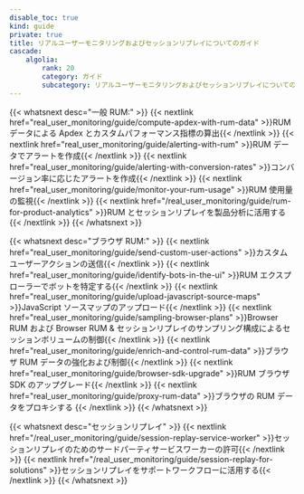 ```yaml
---
disable_toc: true
kind: guide
private: true
title: リアルユーザーモニタリングおよびセッションリプレイについてのガイド
cascade:
    algolia:
        rank: 20
        category: ガイド
        subcategory: リアルユーザーモニタリングおよびセッションリプレイについてのガイド
---
```


{{< whatsnext desc="一般 RUM:" >}}
    {{< nextlink href="real_user_monitoring/guide/compute-apdex-with-rum-data" >}}RUM データによる Apdex とカスタムパフォーマンス指標の算出{{< /nextlink >}}
    {{< nextlink href="real_user_monitoring/guide/alerting-with-rum" >}}RUM データでアラートを作成{{< /nextlink >}}
    {{< nextlink href="real_user_monitoring/guide/alerting-with-conversion-rates" >}}コンバージョン率に応じたアラートを作成{{< /nextlink >}}
    {{< nextlink href="real_user_monitoring/guide/monitor-your-rum-usage" >}}RUM 使用量の監視{{< /nextlink >}}
    {{< nextlink href="/real_user_monitoring/guide/rum-for-product-analytics" >}}RUM とセッションリプレイを製品分析に活用する{{< /nextlink >}}
{{< /whatsnext >}}

{{< whatsnext desc="ブラウザ RUM:" >}}
    {{< nextlink href="real_user_monitoring/guide/send-custom-user-actions" >}}カスタムユーザーアクションの送信{{< /nextlink >}}
    {{< nextlink href="real_user_monitoring/guide/identify-bots-in-the-ui" >}}RUM エクスプローラーでボットを特定する{{< /nextlink >}}
    {{< nextlink href="real_user_monitoring/guide/upload-javascript-source-maps" >}}JavaScript ソースマップのアップロード{{< /nextlink >}}
    {{< nextlink href="real_user_monitoring/guide/sampling-browser-plans" >}}Browser RUM および Browser RUM & セッションリプレイのサンプリング構成によるセッションボリュームの制御{{< /nextlink >}}
    {{< nextlink href="real_user_monitoring/guide/enrich-and-control-rum-data" >}}ブラウザ RUM データの強化および制御{{< /nextlink >}}
    {{< nextlink href="real_user_monitoring/guide/browser-sdk-upgrade" >}}RUM ブラウザ SDK のアップグレード{{< /nextlink >}}
    {{< nextlink href="real_user_monitoring/guide/proxy-rum-data" >}}ブラウザの RUM データをプロキシする {{< /nextlink >}}
{{< /whatsnext >}}

{{< whatsnext desc="セッションリプレイ" >}}
    {{< nextlink href="/real_user_monitoring/guide/session-replay-service-worker" >}}セッションリプレイのためのサードパーティサービスワーカーの許可{{< /nextlink >}}
    {{< nextlink href="/real_user_monitoring/guide/session-replay-for-solutions" >}}セッションリプレイをサポートワークフローに活用する{{< /nextlink >}}
{{< /whatsnext >}}